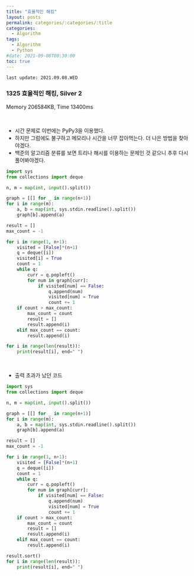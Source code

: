 ```yaml
---
title: "효율적인 해킹"
layout: posts
permalink: categories/:categories/:title
categories:
  - Algorithm
tags:
  - Algorithm
  - Python
#date: 2021-09-08T00:30:00
toc: true
---
```


`last update: 2021.09.08.WED` 

### 1325 효율적인 해킹, Silver 2
Memory 206584KB, Time 13400ms

<br>

* 시간 문제로 이번에는 PyPy3을 이용했다.
* 하지만 그럼에도 불구하고 메모리나 시간을 너무 잡아먹는다. 더 나은 방법을 찾아야겠다.
* 백준의 알고리즘 분류를 보면 트리나 해시를 이용하는 문제인 것 같으니 추후 다시 풀어봐야겠다.


```python
import sys
from collections import deque

n, m = map(int, input().split())

graph = [[] for _ in range(n+1)]
for i in range(m):
    a, b = map(int, sys.stdin.readline().split())
    graph[b].append(a)

result = []
max_count = -1

for i in range(1, n+1):
    visited = [False]*(n+1)
    q = deque([i])
    visited[i] = True
    count = 1
    while q:
        curr = q.popleft()
        for num in graph[curr]: 
            if visited[num] == False:
                q.append(num)
                visited[num] = True
                count += 1
    if count > max_count:
        max_count = count
        result = []
        result.append(i)
    elif max_count == count:
        result.append(i)

for i in range(len(result)):
    print(result[i], end=" ")
```


<br>

* 출력 초과가 났던 코드

```python
import sys
from collections import deque

n, m = map(int, input().split())

graph = [[] for _ in range(n+1)]
for i in range(m):
    a, b = map(int, sys.stdin.readline().split())
    graph[b].append(a)

result = []
max_count = -1

for i in range(1, n+1):
    visited = [False]*(n+1)
    q = deque([i])
    count = 1
    while q:
        curr = q.popleft()
        for num in graph[curr]: 
            if visited[num] == False:
                q.append(num)
                visited[num] = True
                count += 1
    if count > max_count:
        max_count = count
        result = []
        result.append(i)
    elif max_count == count:
        result.append(i)

result.sort()
for i in range(len(result)):
    print(result[i], end=" ")

```
